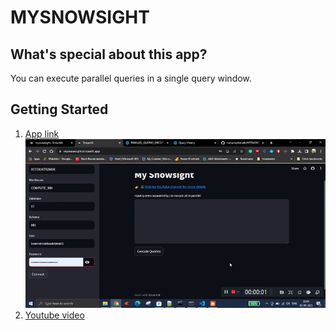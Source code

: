# MYSNOWSIGHT

## What's special about this app?
You can execute parallel queries in a single query window.

## Getting Started

  1. [App link](https://mysnowsight.streamlit.app/)
   ![](https://github.com/mahanteshimath/MYSNOWSIGHT/blob/main/MySnowsight.gif)
  2. [Youtube video](https://bit.ly/atozaboutdata) 

